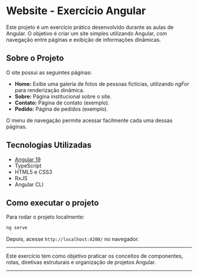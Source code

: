 
# Website - Exercício Angular

Este projeto é um exercício prático desenvolvido durante as aulas de Angular. O objetivo é criar um site simples utilizando Angular, com navegação entre páginas e exibição de informações dinâmicas.

## Sobre o Projeto

O site possui as seguintes páginas:
- **Home:** Exibe uma galeria de fotos de pessoas fictícias, utilizando *ngFor* para renderização dinâmica.
- **Sobre:** Página institucional sobre o site.
- **Contato:** Página de contato (exemplo).
- **Pedido:** Página de pedidos (exemplo).

O menu de navegação permite acessar facilmente cada uma dessas páginas.

## Tecnologias Utilizadas

- [Angular 19](https://angular.io/)
- TypeScript
- HTML5 e CSS3
- RxJS
- Angular CLI

## Como executar o projeto

Para rodar o projeto localmente:

```bash
ng serve
```

Depois, acesse `http://localhost:4200/` no navegador.

---

Este exercício tem como objetivo praticar os conceitos de componentes, rotas, diretivas estruturais e organização de projetos Angular.

---


